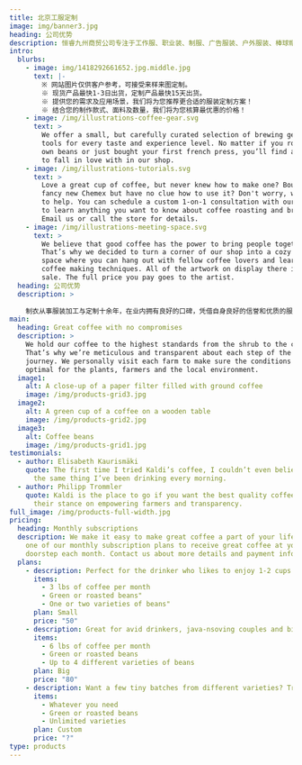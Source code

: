 ```yaml
---
title: 北京工服定制
image: img/banner3.jpg
heading: 公司优势
description: 恒睿九州商贸公司专注于工作服、职业装、制服、广告服装、户外服装、棒球帽、广告帽的加工与定制！产品包括:各行业工作服、职业装、西服、衬衫、文化衫、T恤衫、POLO衫、冲锋衣、棉服、羽绒服、滑雪服、防晒衣、棒球帽等等。
intro:
  blurbs:
    - image: img/1418292661652.jpg.middle.jpg
      text: |-
        ※ 网站图片仅供客户参考，可接受来样来图定制。
        ※ 现货产品最快1-3日出货，定制产品最快15天出货。
        ※ 提供您的需求及应用场景，我们将为您推荐更合适的服装定制方案！
        ※ 结合您的制作款式、面料及数量，我们将为您核算最优惠的价格！
    - image: /img/illustrations-coffee-gear.svg
      text: >
        We offer a small, but carefully curated selection of brewing gear and
        tools for every taste and experience level. No matter if you roast your
        own beans or just bought your first french press, you’ll find a gadget
        to fall in love with in our shop.
    - image: /img/illustrations-tutorials.svg
      text: >
        Love a great cup of coffee, but never knew how to make one? Bought a
        fancy new Chemex but have no clue how to use it? Don't worry, we’re here
        to help. You can schedule a custom 1-on-1 consultation with our baristas
        to learn anything you want to know about coffee roasting and brewing.
        Email us or call the store for details.
    - image: /img/illustrations-meeting-space.svg
      text: >
        We believe that good coffee has the power to bring people together.
        That’s why we decided to turn a corner of our shop into a cozy meeting
        space where you can hang out with fellow coffee lovers and learn about
        coffee making techniques. All of the artwork on display there is for
        sale. The full price you pay goes to the artist.
  heading: 公司优势
  description: >
    
    制衣从事服装加工与定制十余年，在业内拥有良好的口碑，凭借自身良好的信誉和优质的服务及产品持续稳定而快速的发展，奠定了君典制衣在工作服制服行业的的主导地位，成为众多优秀企业的长期稳定的工服供应商！
main:
  heading: Great coffee with no compromises
  description: >
    We hold our coffee to the highest standards from the shrub to the cup.
    That’s why we’re meticulous and transparent about each step of the coffee’s
    journey. We personally visit each farm to make sure the conditions are
    optimal for the plants, farmers and the local environment.
  image1:
    alt: A close-up of a paper filter filled with ground coffee
    image: /img/products-grid3.jpg
  image2:
    alt: A green cup of a coffee on a wooden table
    image: /img/products-grid2.jpg
  image3:
    alt: Coffee beans
    image: /img/products-grid1.jpg
testimonials:
  - author: Elisabeth Kaurismäki
    quote: The first time I tried Kaldi’s coffee, I couldn’t even believe that was
      the same thing I’ve been drinking every morning.
  - author: Philipp Trommler
    quote: Kaldi is the place to go if you want the best quality coffee. I love
      their stance on empowering farmers and transparency.
full_image: /img/products-full-width.jpg
pricing:
  heading: Monthly subscriptions
  description: We make it easy to make great coffee a part of your life. Choose
    one of our monthly subscription plans to receive great coffee at your
    doorstep each month. Contact us about more details and payment info.
  plans:
    - description: Perfect for the drinker who likes to enjoy 1-2 cups per day.
      items:
        - 3 lbs of coffee per month
        - Green or roasted beans"
        - One or two varieties of beans"
      plan: Small
      price: "50"
    - description: Great for avid drinkers, java-nsoving couples and bigger crowds
      items:
        - 6 lbs of coffee per month
        - Green or roasted beans
        - Up to 4 different varieties of beans
      plan: Big
      price: "80"
    - description: Want a few tiny batches from different varieties? Try our custom plan
      items:
        - Whatever you need
        - Green or roasted beans
        - Unlimited varieties
      plan: Custom
      price: "?"
type: products
---
```

